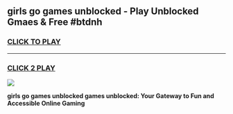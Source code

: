 
## girls go games unblocked - Play Unblocked Gmaes & Free #btdnh
<h3>
<a href="https://premium.freeplayer.one?title=girls_go_games_unblocked&ref=03M">CLICK TO PLAY</a></h3>
<hr>

<h3>
<a href="https://premium.freeplayer.one?title=girls_go_games_unblocked&ref=03M">CLICK 2 PLAY</a>
  
</h3>

<a href="https://premium.freeplayer.one?title=girls_go_games_unblocked&ref=03M"><img src="https://clearcache.store/games.png"></a>


**girls go games unblocked games unblocked: Your Gateway to Fun and Accessible Online Gaming**
